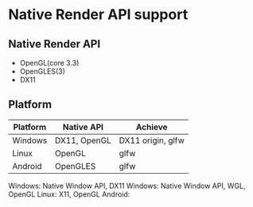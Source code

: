 # Native Render API support



## Native Render API

+ OpenGL(core 3.3)
+ OpenGLES(3)
+ DX11


## Platform

 Platform   | Native API                      | Achieve
------------|---------------------------------|---------------
 Windows    | DX11, OpenGL                    | DX11 origin, glfw
 Linux      | OpenGL                          | glfw
 Android    | OpenGLES                        | glfw





Windows: Native Window API, DX11
Windows: Native Window API, WGL, OpenGL
Linux: X11, OpenGL
Android: 